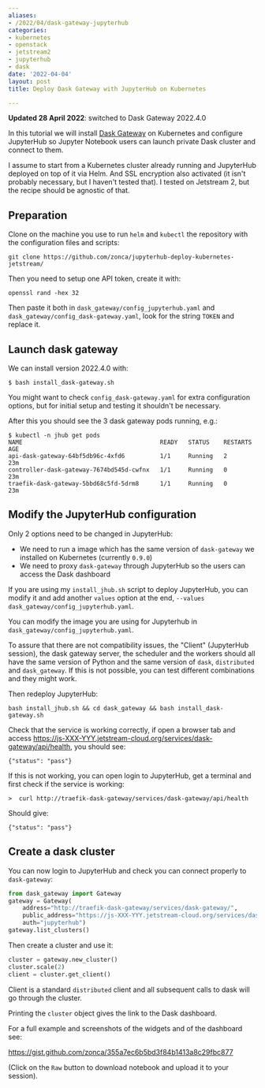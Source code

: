 ```yaml
---
aliases:
- /2022/04/dask-gateway-jupyterhub
categories:
- kubernetes
- openstack
- jetstream2
- jupyterhub
- dask
date: '2022-04-04'
layout: post
title: Deploy Dask Gateway with JupyterHub on Kubernetes

---
```


**Updated 28 April 2022**: switched to Dask Gateway 2022.4.0

In this tutorial we will install [Dask Gateway](https://gateway.dask.org/index.html) on Kubernetes and configure JupyterHub so
Jupyter Notebook users can launch private Dask cluster and connect to them.

I assume to start from a Kubernetes cluster already running and
JupyterHub deployed on top of it via Helm. And SSL encryption also activated (it isn't probably necessary, but I haven't tested that).
I tested on Jetstream 2, but the recipe should be agnostic of that.

## Preparation

Clone on the machine you use to run `helm` and `kubectl` the repository
with the configuration files and scripts:

	git clone https://github.com/zonca/jupyterhub-deploy-kubernetes-jetstream/

Then you need to setup one API token, create it with:

	openssl rand -hex 32

Then paste it both in `dask_gateway/config_jupyterhub.yaml` and `dask_gateway/config_dask-gateway.yaml`,
look for the string `TOKEN` and replace it.

## Launch dask gateway

We can install version 2022.4.0 with:

	$ bash install_dask-gateway.sh

You might want to check `config_dask-gateway.yaml` for extra configuration options, but for initial setup and testing it shouldn't be necessary.

After this you should see the 3 dask gateway pods running, e.g.:

	$ kubectl -n jhub get pods
	NAME                                       READY   STATUS    RESTARTS   AGE
	api-dask-gateway-64bf5db96c-4xfd6          1/1     Running   2          23m
	controller-dask-gateway-7674bd545d-cwfnx   1/1     Running   0          23m
	traefik-dask-gateway-5bbd68c5fd-5drm8      1/1     Running   0          23m

## Modify the JupyterHub configuration

Only 2 options need to be changed in JupyterHub:

* We need to run a image which has the same version of `dask-gateway` we installed on Kubernetes (currently `0.9.0`)
* We need to proxy `dask-gateway` through JupyterHub so the users can access the Dask dashboard

If you are using my `install_jhub.sh` script to deploy JupyterHub,
you can modify it and add another `values` option at the end, `--values dask_gateway/config_jupyterhub.yaml`.

You can modify the image you are using for Jupyterhub in `dask_gateway/config_jupyterhub.yaml`.

To assure that there are not compatibility issues, the "Client" (JupyterHub session), the dask gateway server, the scheduler and the workers should all have the same version of Python and the same version of `dask`, `distributed` and `dask_gateway`. If this is not possible, you can test different combinations and they might work.

Then redeploy JupyterHub:

	bash install_jhub.sh && cd dask_gateway && bash install_dask-gateway.sh

Check that the service is working correctly,
if open a browser tab and access <https://js-XXX-YYY.jetstream-cloud.org/services/dask-gateway/api/health>, you should see:

	{"status": "pass"}

If this is not working, you can open login to JupyterHub, get a terminal and first check if the service is working:

    >  curl http://traefik-dask-gateway/services/dask-gateway/api/health

Should give:

    {"status": "pass"}


## Create a dask cluster

You can now login to JupyterHub and check you can connect properly to `dask-gateway`:

```python
from dask_gateway import Gateway
gateway = Gateway(
    address="http://traefik-dask-gateway/services/dask-gateway/",
    public_address="https://js-XXX-YYY.jetstream-cloud.org/services/dask-gateway/",
    auth="jupyterhub")
gateway.list_clusters()
```

Then create a cluster and use it:

```python
cluster = gateway.new_cluster()
cluster.scale(2)
client = cluster.get_client()
```

Client is a standard `distributed` client and all subsequent calls to dask will go
through the cluster.

Printing the `cluster` object gives the link to the Dask dashboard.

For a full example and screenshots of the widgets and of the dashboard see:

<https://gist.github.com/zonca/355a7ec6b5bd3f84b1413a8c29fbc877>

(Click on the `Raw` button to download notebook and upload it to your session).
